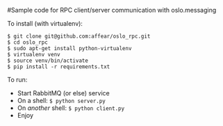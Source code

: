 #Sample code for RPC client/server communication with oslo.messaging

To install (with virtualenv):

```
$ git clone git@github.com:affear/oslo_rpc.git
$ cd oslo_rpc
$ sudo apt-get install python-virtualenv
$ virtualenv venv
$ source venv/bin/activate
$ pip install -r requirements.txt
```

To run:

* Start RabbitMQ (or else) service
* On a shell: `$ python server.py`
* On _another_ shell: `$ python client.py`
* Enjoy